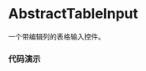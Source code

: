 # AbstractTableInput

一个带编辑列的表格输入控件。

### 代码演示

<AppCodebox 
  console="true"
  src="src/abstract-table-input/demo/index" 
  title="多行编辑" 
  desc="可快速通过配置实现一个可录入的表格。" 
/>

<AppCodebox 
  console="true"
  src="src/abstract-table-input/demo/index.buttons" 
  title="操作按钮" 
  desc="和AbstractTable一样，可以配置每行的操作按钮,另外可通过removeVisible来控制默认的移除按钮是否可见" 
/>

<AppCodebox 
  console="true"
  src="src/abstract-table-input/demo/index.row" 
  title="单行编辑" 
  desc="通过设置mode=row 来进入单行编辑模式。" 
/>

<AppCodebox 
  src="src/abstract-table-input/demo/index.move" 
  title="移动行" 
  console="true"
  desc="通过配置moveable属性，开启行位置调整功能" 
/>

<AppCodebox 
  src="src/abstract-table-input/demo/index.large" 
  title="大量数据测试" 
  desc="当数据量比较大的情况下，可以通过开启分页来解决性能问题。" 
/>